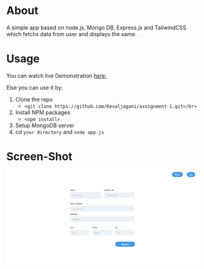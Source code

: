 # About

A simple app based on node.js, Mongo DB, Express.js and TailwindCSS which fetchs data from user and displays the same.

# Usage

You can watch live Demonstration [here:](https://github.com/Kevaljagani/assignment-1/blob/master/video.mp4) 

Else you can use it by: </br>

1. Clone the repo</br>
	- `<git clone https://github.com/Kevaljagani/assignment-1.git</br>`
2.  Install NPM packages</br>
	- `<npm install>`
3. Setup MongoDB server
4. cd `your directory` and `node app.js`


# Screen-Shot

![Alt text](https://github.com/Kevaljagani/assignment-1/blob/master/Capture.PNG "Optional title")
